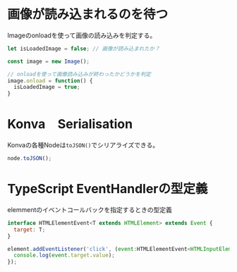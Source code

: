# 画像が読み込まれるのを待つ

Imageのonloadを使って画像の読み込みを判定する。

```js:sample.js
let isLoadedImage = false; // 画像が読み込まれたか？

const image = new Image();

// onloadを使って画像読み込みが終わったかどうかを判定
image.onload = function() {
  isLoadedImage = true;
}
```

# Konva　Serialisation

Konvaの各種Nodeは`toJSON()`でシリアライズできる。

```js:sample.js
node.toJSON();
```

# TypeScript EventHandlerの型定義

elemmentのイベントコールバックを指定するときの型定義

```ts:sample.js
interface HTMLElementEvent<T extends HTMLElement> extends Event {
  target: T;
}

element.addEventListener('click', (event:HTMLElementEvent<HTMLInputElement>) => {
  console.log(event.target.value);
});
```
